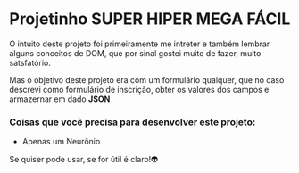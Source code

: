 # Projetinho SUPER HIPER MEGA FÁCIL

O intuito deste projeto foi primeiramente me intreter e também lembrar alguns conceitos de DOM, que por sinal gostei muito de fazer, muito satsfatório.

Mas o objetivo deste projeto era com um formulário qualquer, que no caso descrevi como formulário de inscrição, obter os valores dos campos e armazernar em dado **JSON**

### Coisas que você precisa para desenvolver este projeto:

- Apenas um Neurônio

Se quiser pode usar, se for útil é claro!👽